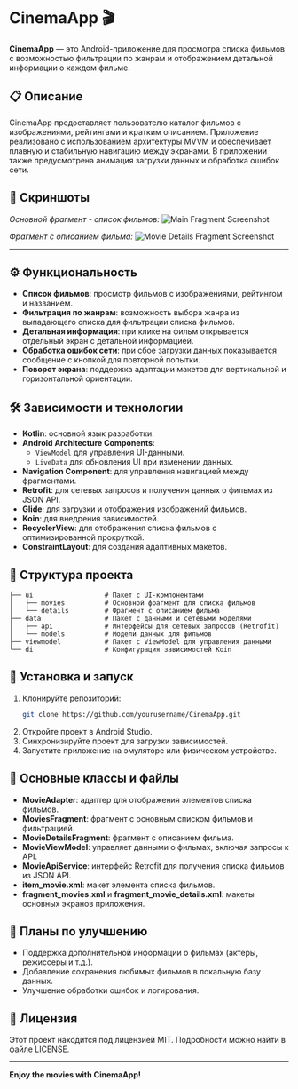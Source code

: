 # CinemaApp 🎬

**CinemaApp** — это Android-приложение для просмотра списка фильмов с возможностью фильтрации по жанрам и отображением детальной информации о каждом фильме.

## 📋 Описание
CinemaApp предоставляет пользователю каталог фильмов с изображениями, рейтингами и кратким описанием. Приложение реализовано с использованием архитектуры MVVM и обеспечивает плавную и стабильную навигацию между экранами. В приложении также предусмотрена анимация загрузки данных и обработка ошибок сети.

## 📱 Скриншоты
*Основной фрагмент - список фильмов:*
![Main Fragment Screenshot](https://github.com/Ryota77777/CinemaApp/blob/main/HomeScreen.jpg?raw=true)

*Фрагмент с описанием фильма:*
![Movie Details Fragment Screenshot](https://github.com/Ryota77777/CinemaApp/blob/main/DetailsScreen.jpg?raw=true)

---

## ⚙️ Функциональность
- **Список фильмов**: просмотр фильмов с изображениями, рейтингом и названием.
- **Фильтрация по жанрам**: возможность выбора жанра из выпадающего списка для фильтрации списка фильмов.
- **Детальная информация**: при клике на фильм открывается отдельный экран с детальной информацией.
- **Обработка ошибок сети**: при сбое загрузки данных показывается сообщение с кнопкой для повторной попытки.
- **Поворот экрана**: поддержка адаптации макетов для вертикальной и горизонтальной ориентации.

## 🛠️ Зависимости и технологии
- **Kotlin**: основной язык разработки.
- **Android Architecture Components**:
  - `ViewModel` для управления UI-данными.
  - `LiveData` для обновления UI при изменении данных.
- **Navigation Component**: для управления навигацией между фрагментами.
- **Retrofit**: для сетевых запросов и получения данных о фильмах из JSON API.
- **Glide**: для загрузки и отображения изображений фильмов.
- **Koin**: для внедрения зависимостей.
- **RecyclerView**: для отображения списка фильмов с оптимизированной прокруткой.
- **ConstraintLayout**: для создания адаптивных макетов.

## 📂 Структура проекта
    ├── ui                  # Пакет с UI-компонентами
    │   ├── movies          # Основной фрагмент для списка фильмов
    │   └── details         # Фрагмент с описанием фильма
    ├── data                # Пакет с данными и сетевыми моделями
    │   ├── api             # Интерфейсы для сетевых запросов (Retrofit)
    │   └── models          # Модели данных для фильмов
    ├── viewmodel           # Пакет с ViewModel для управления данными
    └── di                  # Конфигурация зависимостей Koin

## 🚀 Установка и запуск
1. Клонируйте репозиторий:
    ```bash
    git clone https://github.com/yourusername/CinemaApp.git
    ```
2. Откройте проект в Android Studio.
3. Синхронизируйте проект для загрузки зависимостей.
4. Запустите приложение на эмуляторе или физическом устройстве.

## 🔑 Основные классы и файлы
- **MovieAdapter**: адаптер для отображения элементов списка фильмов.
- **MoviesFragment**: фрагмент с основным списком фильмов и фильтрацией.
- **MovieDetailsFragment**: фрагмент с описанием фильма.
- **MovieViewModel**: управляет данными о фильмах, включая запросы к API.
- **MovieApiService**: интерфейс Retrofit для получения списка фильмов из JSON API.
- **item_movie.xml**: макет элемента списка фильмов.
- **fragment_movies.xml** и **fragment_movie_details.xml**: макеты основных экранов приложения.

## 🌟 Планы по улучшению
- Поддержка дополнительной информации о фильмах (актеры, режиссеры и т.д.).
- Добавление сохранения любимых фильмов в локальную базу данных.
- Улучшение обработки ошибок и логирования.

## 📜 Лицензия
Этот проект находится под лицензией MIT. Подробности можно найти в файле LICENSE.

---

**Enjoy the movies with CinemaApp!**
